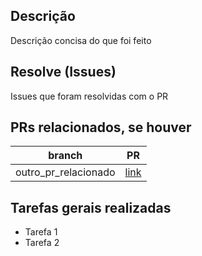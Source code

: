 ## Descrição 

Descrição concisa do que foi feito

## Resolve (Issues)

Issues que foram resolvidas com o PR

## PRs relacionados, se houver

branch | PR
------ | ------
outro_pr_relacionado | [link]()

## Tarefas gerais realizadas
* Tarefa 1
* Tarefa 2